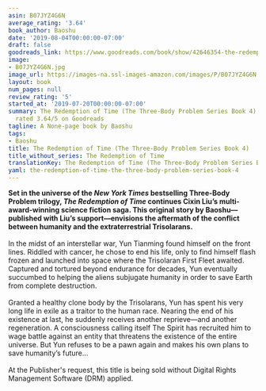 ```yaml
---
asin: B07JYZ4G6N
average_rating: '3.64'
book_author: Baoshu
date: '2019-08-04T00:00:00-07:00'
draft: false
goodreads_link: https://www.goodreads.com/book/show/42646354-the-redemption-of-time
image:
- B07JYZ4G6N.jpg
image_url: https://images-na.ssl-images-amazon.com/images/P/B07JYZ4G6N.01._SCLZZZZZZZ.jpg
layout: book
num_pages: null
review_rating: '5'
started_at: '2019-07-20T00:00:00-07:00'
summary: The Redemption of Time (The Three-Body Problem Series Book 4) by Baoshu -
  rated 3.64/5 on Goodreads
tagline: A None-page book by Baoshu
tags:
- Baoshu
title: The Redemption of Time (The Three-Body Problem Series Book 4)
title_without_series: The Redemption of Time
translationKey: The Redemption of Time (The Three-Body Problem Series Book 4)
yaml: the-redemption-of-time-the-three-body-problem-series-book-4
---
```


<b>Set in the universe of the <i>New York Times</i> bestselling Three-Body Problem trilogy, <i>The Redemption of Time</i> continues Cixin Liu’s multi-award-winning science fiction saga. This original story by Baoshu—published with Liu’s support—envisions the aftermath of the conflict between humanity and the extraterrestrial Trisolarans. </b><br /><br />In the midst of an interstellar war, Yun Tianming found himself on the front lines. Riddled with cancer, he chose to end his life, only to find himself flash frozen and launched into space where the Trisolaran First Fleet awaited. Captured and tortured beyond endurance for decades, Yun eventually succumbed to helping the aliens subjugate humanity in order to save Earth from complete destruction.<br /><br />Granted a healthy clone body by the Trisolarans, Yun has spent his very long life in exile as a traitor to the human race. Nearing the end of his existence at last, he suddenly receives another reprieve—and another regeneration. A consciousness calling itself The Spirit has recruited him to wage battle against an entity that threatens the existence of the entire universe. But Yun refuses to be a pawn again and makes his own plans to save humanity’s future…<br /><br />At the Publisher's request, this title is being sold without Digital Rights Management Software (DRM) applied.
